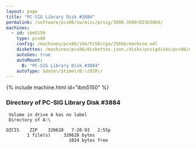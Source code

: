 ```yaml
---
layout: page
title: "PC-SIG Library Disk #3884"
permalink: /software/pcx86/sw/misc/pcsig/3000-3999/DISK3884/
machines:
  - id: ibm5150
    type: pcx86
    config: /machines/pcx86/ibm/5150/cga/256kb/machine.xml
    diskettes: /machines/pcx86/diskettes.json,/disks/pcsigdisks/pcx86/diskettes.json
    autoGen: true
    autoMount:
      B: "PC-SIG Library Disk #3884"
    autoType: $date\r$time\rB:\rDIR\r
---
```


{% include machine.html id="ibm5150" %}

### Directory of PC-SIG Library Disk #3884

     Volume in drive A has no label
     Directory of A:\

    OZCIS    ZIP    320628   7-20-93   2:55p
            1 file(s)     320628 bytes
                            1024 bytes free
